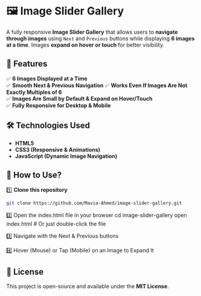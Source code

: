 # 🖼️ Image Slider Gallery 

A fully responsive **Image Slider Gallery** that allows users to **navigate through images** using `Next` and `Previous` buttons while displaying **6 images at a time**. Images **expand on hover or touch** for better visibility.  

## 🚀 Features

✅ **6 Images Displayed at a Time**  
✅ **Smooth Next & Previous Navigation** 
✅ **Works Even If Images Are Not Exactly Multiples of 6**  
✅ **Images Are Small by Default & Expand on Hover/Touch**  
✅ **Fully Responsive for Desktop & Mobile** 

## 🛠️ Technologies Used 

- **HTML5** 
- **CSS3 (Responsive & Animations)**  
- **JavaScript (Dynamic Image Navigation)**  


## 📌 How to Use?  

1️⃣ **Clone this repository**  
```sh
git clone https://github.com/Mavia-Ahmed/image-slider-gallery.git
```
2️⃣ Open the index.html file in your browser
    cd image-slider-gallery
    open index.html  # Or just double-click the file
    
3️⃣ Navigate with the Next & Previous buttons

4️⃣ Hover (Mouse) or Tap (Mobile) on an Image to Expand It

## 📜 License
This project is open-source and available under the **MIT License**.

